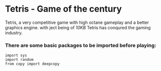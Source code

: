 # Tetris - Game of the century
Tetris, a very competitive game with high octane gameplay and a better graphics engine. with ject being of *10KB* Tetris has conqured the gaming industry.
### There are some basic packages to be imported before playing:
```import pygame
import sys
import random
from copy import deepcopy
```

